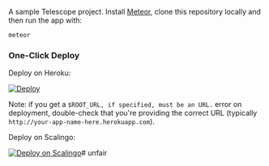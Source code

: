 A sample Telescope project. Install [Meteor](http://meteor.com), clone this repository locally and then run the app with:

```
meteor
```

### One-Click Deploy

Deploy on Heroku:

[![Deploy](https://www.herokucdn.com/deploy/button.png)](https://heroku.com/deploy)

Note: if you get a `$ROOT_URL, if specified, must be an URL.` error on deployment, double-check that you're providing the correct URL (typically `http://your-app-name-here.herokuapp.com`).

Deploy on Scalingo:

[![Deploy on Scalingo](https://cdn.scalingo.com/deploy/button.svg)](https://my.scalingo.com/deploy?source=https://github.com/TelescopeJS/sample-project/)# unfair
